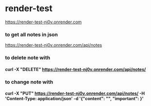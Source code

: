 # render-test

https://render-test-nj0v.onrender.com

### to get all notes in json
https://render-test-nj0v.onrender.com/api/notes

### to delete note with <id>
#### curl -X "DELETE" https://render-test-nj0v.onrender.com/api/notes/<id>

### to change note with <id>
#### curl -X "PUT" https://render-test-nj0v.onrender.com/api/notes/<id> -H 'Content-Type: application/json' -d '{"content": "<content to change>", "important": <true or false>}'

